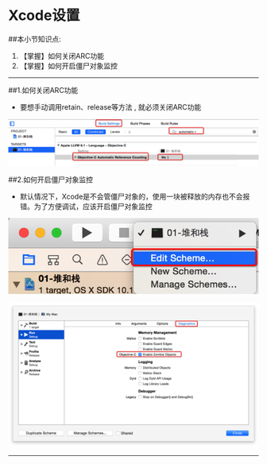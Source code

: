 # Xcode设置
##本小节知识点:
1. 【掌握】如何关闭ARC功能
2. 【掌握】如何开启僵尸对象监控

---

##1.如何关闭ARC功能
- 要想手动调用retain、release等方法 , 就必须关闭ARC功能

![](images/06xcodeshe_zhi/Snip20150619_3.png)

##2.如何开启僵尸对象监控
- 默认情况下，Xcode是不会管僵尸对象的，使用一块被释放的内存也不会报错。为了方便调试，应该开启僵尸对象监控


![](images/06xcodeshe_zhi/Snip20150619_4.png)

![](images/06xcodeshe_zhi/Snip20150619_5.png)


---


